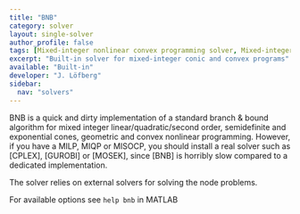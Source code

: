```yaml
---
title: "BNB"
category: solver
layout: single-solver
author_profile: false
tags: [Mixed-integer nonlinear convex programming solver, Mixed-integer conic programming solver, Mixed-integer linear programming solver, Mixed-integer quadratic programming solver, Mixed-integer convex programming solver]
excerpt: "Built-in solver for mixed-integer conic and convex programs"
available: "Built-in"
developer: "J. Löfberg"
sidebar:
  nav: "solvers"
---
```

BNB is a quick and dirty implementation of a standard branch & bound algorithm for mixed integer linear/quadratic/second order, semidefinite and exponential cones, geometric and convex nonlinear programming. However, if you have a MILP, MIQP or MISOCP, you should install a real solver such as [CPLEX], [GUROBI] or [MOSEK], since [BNB] is horribly slow compared to a dedicated implementation.

The solver relies on external solvers for solving the node problems.

For available options see `help bnb` in MATLAB
